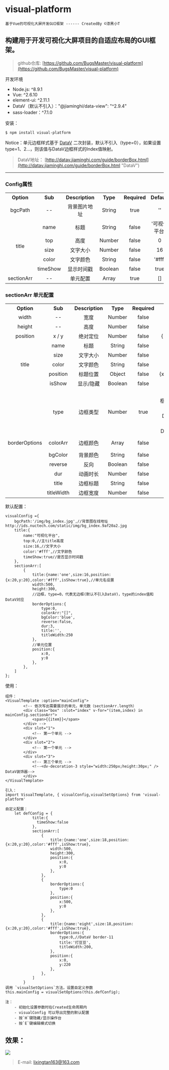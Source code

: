 # visual-platform
	基于Vue的可视化大屏开发GUI框架 ------ CreatedBy ©漆黑小T

## 构建用于开发可视化大屏项目的自适应布局的GUI框架。 ##

>github仓库: [https://github.com/BugsMaster/visual-platform](https://github.com/BugsMaster/visual-platform)

开发环境

- Node.js: ^8.9.1
- Vue: ^2.6.10
- element-ui: ^2.11.1
- DataV（默认不引入）："@jiaminghi/data-view": "^2.9.4"
- sass-loader：^7.1.0

安装：

	$ npm install visual-platform

Notice：单元边框样式基于 [DataV](http://datav.jiaminghi.com/guide/borderBox.html "DataV") 二次封装，默认不引入（type=0），如果设置type=1、2...，则该值与DataV边框样式的Index值映射。
> 
>DataV地址： [http://datav.jiaminghi.com/guide/borderBox.html](http://datav.jiaminghi.com/guide/borderBox.html "DataV")

----------

### Config属性 ###

<table border="0" align="center" cellspacing="0" cellpadding="0">
    <tr>
        <th>Option</th>
		<th>Sub</th>
        <th>Description</th>
        <th>Type</th>
        <th>Required</th>
        <th>Default</th>
    </tr>
 	<tr align="center">
		<td>bgcPath</td>
		<td>--</td>
        <td>背景图片地址</td>
        <td>String</td>
        <td>true</td>
		<td>''</td>
    </tr>
	<tr align="center">
        <td rowspan="5">title</td>
		<td>name</td>
		<td>标题</td>
        <td>String</td>
		<td>false</td>
        <td>'可视化平台'</td>
    </tr>
	<tr align="center">
		<td>top</td>
        <td>高度</td>
        <td>Number</td>
        <td>false</td>
		<td>0</td>
    </tr>
	<tr align="center">
		<td>size</td>
        <td>文字大小</td>
        <td>Number</td>
        <td>false</td>
		<td>16</td>
    </tr>
	<tr align="center">
		<td>color</td>
        <td>文字颜色</td>
        <td>String</td>
        <td>false</td>
		<td>'#fff'</td>
    </tr>
	<tr align="center">
		<td>timeShow</td>
        <td>显示时间戳</td>
        <td>Boolean</td>
        <td>false</td>
		<td>true</td>
    </tr>
    <tr align="center">
        <td>sectionArr</td>
		<td>--</td>
        <td>单元配置</td>
        <td>Array</td>
        <td>true</td>
		<td>[]</td>
    </tr>
</table>

### sectionArr 单元配置 ###

<table border="0" align="center" cellspacing="0" cellpadding="0">
	<tr>
        <th>Option</th>
		<th>Sub</th>
        <th>Description</th>
        <th>Type</th>
        <th>Required</th>
        <th>Default</th>
    </tr>
	<tr align="center">
		<td>width</td>
		<td>--</td>
		<td>宽度</td>
        <td>Number</td>
		<td>false</td>
        <td>500</td>
    </tr>
	<tr align="center">
		<td>height</td>
		<td>--</td>
		<td>高度</td>
        <td>Number</td>
		<td>false</td>
        <td>300</td>
    </tr>
	<tr align="center">
		<td>position</td>
		<td>x / y</td>
		<td>绝对定位</td>
        <td>Number</td>
		<td>false</td>
        <td>{ x:0,y:0 }</td>
    </tr>
	<tr align="center">
		<td rowspan="5">title</td>
		<td>name</td>
		<td>标题</td>
        <td>String</td>
		<td>false</td>
        <td>''</td>
    </tr>
	<tr align="center">
		<td>size</td>
        <td>文字大小</td>
        <td>Number</td>
        <td>false</td>
		<td>16</td>
    </tr>
	<tr align="center">
		<td>color</td>
        <td>文字颜色</td>
        <td>String</td>
        <td>false</td>
		<td>'#fff'</td>
    </tr>
	<tr align="center">
		<td>position</td>
        <td>标题位置</td>
        <td>Object</td>
        <td>false</td>
		<td>{x:20,y:20}</td>
    </tr>
	<tr align="center">
		<td>isShow</td>
        <td>显示/隐藏</td>
        <td>Boolean</td>
        <td>false</td>
		<td>true</td>
    </tr>
	<tr align="center">
		<td rowspan="8">borderOptions</td>
		<td>type</td>
		<td>边框类型</td>
        <td>Number</td>
		<td>true</td>
        <td>0 (无边框，默认不引入DataV)，index和DataV对应</td>
    </tr>
	<tr align="center">
		<td>colorArr</td>
		<td>边框颜色</td>
        <td>Array</td>
		<td>false</td>
        <td>['red', 'green']</td>
    </tr>
	<tr align="center">
		<td>bgColor</td>
		<td>背景颜色</td>
        <td>String</td>
		<td>false</td>
        <td>'blue'</td>
    </tr>
	<tr align="center">
		<td>reverse</td>
		<td>反向</td>
        <td>Boolean</td>
        <td>false</td>
		<td>true</td>
    </tr>
	<tr align="center">
		<td>dur</td>
		<td>动画时长</td>
        <td>Number</td>
        <td>false</td>
		<td>3</td>
    </tr>
	<tr align="center">
		<td>title</td>
		<td>边框标题</td>
        <td>String</td>
        <td>false</td>
		<td>''</td>
    </tr>
	<tr align="center">
		<td>titleWidth</td>
		<td>边框宽度</td>
        <td>Number</td>
        <td>false</td>
		<td>250</td>
    </tr>
</table>

默认配置：

    visualConfig ={
	    bgcPath:'/img/bg_index.jpg',//背景图在线地址 http://ids.nuctech.com/static/img/bg_index.9af20a2.jpg
	    title:{
	        name:"可视化平台",
	        top:0,//主title高度
	        size:16,//文字大小
	        color:'#fff',//文字颜色
	        timeShow:true//是否显示时间戳
	    },
	    sectionArr:[
	        {
	           	title:{name:'one',size:16,position:{x:20,y:20},color:'#fff',isShow:true},//单元名设置
	           	width:500,
	           	height:300,
				//边框，type=0，代表无边框(默认不引入DataV)，type的index值和DataV对应
	           	borderOptions:{
	             	type:0,
	             	colorArr:"[]",
	             	bgColor:'blue',
	             	reverse:false,
	             	dur:3,
	             	title:'',
	             	titleWidth:250
	           	},
				//单元位置
	           	position:{
	             	x:0,
	             	y:0
	           	},
	        },
	    ]
	};


使用：

	组件：
	<VisualTemplate :option="mainConfig">
            <!-- 依次写出需要展示的单元，单元数（sectionArr.length）
            <div class="box" :slot="index" v-for="(item,index) in mainConfig.sectionArr">
                <span>{{item}}</span>   
            </div> -->
            <div slot="1">
                <!-- 第一个单元 -->
            </div>
            <div slot="2">
				<!-- 第一个单元 -->
            </div>
            <div slot="3">
				<!-- 第三个单元 -->
                <!--<dv-decoration-3 style="width:250px;height:30px;" /> DataV装饰器-->
            </div>
    </VisualTemplate>

	引入：
	import VisualTemplate, { visualConfig,visualSetOptions} from 'visual-platform'
	
	自定义配置：
		let	defConfig = {
               	title:{
                  timeShow:false  
                },
                sectionArr:[
                    {
                        title:{name:'one',size:18,position:{x:20,y:20},color:'#fff',isShow:true},
                        width:500,
                        height:300,
                        position:{
                            x:0,
                            y:0
                        },
                    },
                    {
                        borderOptions:{
                            type:0
                        },
                        position:{
                            x:500,
                            y:0
                        },
                    },
                    {
                        title:{name:'eight',size:18,position:{x:20,y:20},color:'#fff',isShow:true},
                        borderOptions:{
                            type:0,//DataV border-11
                            title:'打豆豆',
                            titleWidth:200,
                        },
                        position:{
                            x:0,
                            y:220
                        },
                    },
                ]
            }
	调用 `visualSetOptions`方法，设置自定义参数
	this.mainConfig = visualSetOptions(this.defConfig);
	
	注：
		- 初始化设置参数时在Created生命周期内
		- visualConfig 可以导出完整的默认配置
		- 按`H`键隐藏/显示操作台
        - 按`E`键编辑模式切换

## 效果： ##

![](https://img2020.cnblogs.com/blog/1079640/202008/1079640-20200810164306795-1780057224.png)

> E-mail: lixingtan163@163.com